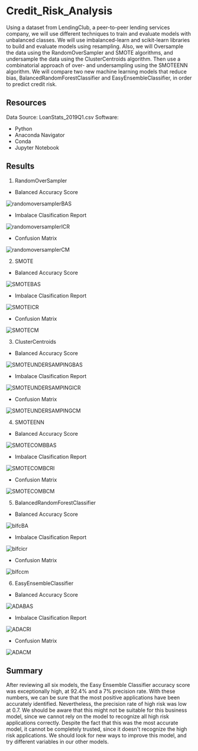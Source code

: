 # Credit_Risk_Analysis

Using a dataset from LendingClub, a peer-to-peer lending services company, we will use different techniques to train and evaluate models with unbalanced classes. We will use imbalanced-learn and scikit-learn libraries to build and evaluate models using resampling. Also, we will Oversample the data using the RandomOverSampler and SMOTE algorithms, and undersample the data using the ClusterCentroids algorithm. Then use a combinatorial approach of over- and undersampling using the SMOTEENN algorithm. We will compare two new machine learning models that reduce bias, BalancedRandomForestClassifier and EasyEnsembleClassifier, in order to predict credit risk. 


## Resources
Data Source: LoanStats_2019Q1.csv
Software: 
* Python
* Anaconda Navigator 
* Conda 
* Jupyter Notebook 

## Results

1. RandomOverSampler
* Balanced Accuracy Score

![randomoversamplerBAS](https://user-images.githubusercontent.com/88118587/153804072-be3d9dee-b628-41e4-ac18-c4d8cf47d3da.jpg)

* Imbalace Clasification Report

![randomoversamplerICR](https://user-images.githubusercontent.com/88118587/153804074-2e425926-3281-49ad-ad31-6f64c6c372dd.jpg)

* Confusion Matrix

![randomoversamplerCM](https://user-images.githubusercontent.com/88118587/153804075-e8c09f3f-7998-48de-bf16-16590b124f61.jpg)

2. SMOTE

* Balanced Accuracy Score

![SMOTEBAS](https://user-images.githubusercontent.com/88118587/153804774-66f19035-ccb4-45c0-89d5-b7daba45eebc.jpg)

* Imbalace Clasification Report

![SMOTEICR](https://user-images.githubusercontent.com/88118587/153804773-86149aa4-2bbe-4b77-9d43-f0c048af1ccb.jpg)

* Confusion Matrix

![SMOTECM](https://user-images.githubusercontent.com/88118587/153804771-544d5d17-c6a8-4bf0-80c5-5d0ebafa5591.jpg)

3. ClusterCentroids

* Balanced Accuracy Score

![SMOTEUNDERSAMPINGBAS](https://user-images.githubusercontent.com/88118587/153805286-a47731ec-8f10-4564-880f-9902185c0cad.jpg)

* Imbalace Clasification Report

![SMOTEUNDERSAMPINGICR](https://user-images.githubusercontent.com/88118587/153805284-0bd8f94f-f0b9-46f6-9481-b1b05b0b18dc.jpg)

* Confusion Matrix

![SMOTEUNDERSAMPINGCM](https://user-images.githubusercontent.com/88118587/153805285-f2aa1ca7-63f0-4aca-a7cc-d1b5775d392a.jpg)

4. SMOTEENN

* Balanced Accuracy Score

![SMOTECOMBBAS](https://user-images.githubusercontent.com/88118587/153805619-e254f261-77e8-4212-a83e-449937fc7e08.jpg)

* Imbalace Clasification Report

![SMOTECOMBCRI](https://user-images.githubusercontent.com/88118587/153805617-f20881a9-2eba-4a9f-be35-3e820288f39d.jpg)

* Confusion Matrix

![SMOTECOMBCM](https://user-images.githubusercontent.com/88118587/153805618-34b7632d-2ac5-47f4-b329-2a3927c28550.jpg)


5. BalancedRandomForestClassifier


* Balanced Accuracy Score

![blfcBA](https://user-images.githubusercontent.com/88118587/153806422-6e3428d5-6ed0-44d6-852d-f442c6662a4a.jpg)

* Imbalace Clasification Report

![blfcicr](https://user-images.githubusercontent.com/88118587/153806420-4905ab11-ed1f-4961-994b-1e5fbeb837c3.jpg)

* Confusion Matrix

![blfccm](https://user-images.githubusercontent.com/88118587/153806423-68fc84bd-e42a-4a30-9d2a-606f537ba5d5.jpg)

6. EasyEnsembleClassifier

* Balanced Accuracy Score

![ADABAS](https://user-images.githubusercontent.com/88118587/153806669-5a81872d-a68c-41f3-9cd3-0b319e26e38e.jpg)


* Imbalace Clasification Report

![ADACRI](https://user-images.githubusercontent.com/88118587/153806667-321c4a88-8d9b-48e5-aa91-f5eaa6b42635.jpg)


* Confusion Matrix

![ADACM](https://user-images.githubusercontent.com/88118587/153806670-2afc0ca4-8e61-4745-8704-03129d2d19b3.jpg)



## Summary

After reviewing all six models, the Easy Ensemble Classifier accuracy score was exceptionally high, at 92.4% and a 7% precision rate. With these numbers, we can be sure that the most positive applications have been accurately identified. Nevertheless, the precision rate of high risk was low at 0.7. We should be aware that this might not be suitable for this business model, since we cannot rely on the model to recognize all high risk applications correctly.
Despite the fact that this was the most accurate model, it cannot be completely trusted, since it doesn't recognize the high risk applications.  We should look for new ways to improve this model, and try different variables in our other models. 

